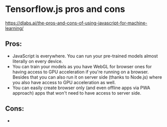 # Tensorflow.js pros and cons

https://dlabs.ai/the-pros-and-cons-of-using-javascript-for-machine-learning/

## Pros:

- JavaScript is everywhere. You can run your pre-trained models almost literally on every device.
- You can train your models as you have WebGL for browser ones for having access to GPU acceleration if you're running on a browser. Besides that you can also run it on server side (thanks to Node.js) where you also have access to GPU acceleration as well.
- You can easily create browser only (and even offline apps via PWA approach) apps that won't need to have access to server side.

## Cons:

- 